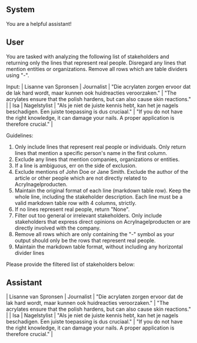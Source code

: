 ## System

You are a helpful assistant!

## User


You are tasked with analyzing the following list of stakeholders and returning only the lines that represent real people. Disregard any lines that mention entities or organizations. Remove all rows which are table dividers using "-".

Input:
| Lisanne van Spronsen | Journalist | "Die acrylaten zorgen ervoor dat de lak hard wordt, maar kunnen ook huidreacties veroorzaken." | "The acrylates ensure that the polish hardens, but can also cause skin reactions." |
| Isa | Nagelstylist | "Als je niet de juiste kennis hebt, kan het je nagels beschadigen. Een juiste toepassing is dus cruciaal." | "If you do not have the right knowledge, it can damage your nails. A proper application is therefore crucial." |

Guidelines:
1. Only include lines that represent real people or individuals. Only return lines that mention a specific person's name in the first column.
2. Exclude any lines that mention companies, organizations or entities.
3. If a line is ambiguous, err on the side of exclusion.
4. Exclude mentions of John Doe or Jane Smith. Exclude the author of the article or other people which are not directly related to Acrylnagelproducten.
5. Maintain the original format of each line (markdown table row). Keep the whole line, including the stakeholder description. Each line must be a valid markdown table row with 4 columns, strictly.
6. If no lines represent real people, return "None".
7. Filter out too general or irrelevant stakeholders. Only include stakeholders that express direct opinions on Acrylnagelproducten or are directly involved with the company.
8. Remove all rows which are only containing the "-" symbol as your output should only be the rows that represent real people.
9. Maintain the markdown table format, without including any horizontal divider lines

Please provide the filtered list of stakeholders below:
        

## Assistant

| Lisanne van Spronsen | Journalist | "Die acrylaten zorgen ervoor dat de lak hard wordt, maar kunnen ook huidreacties veroorzaken." | "The acrylates ensure that the polish hardens, but can also cause skin reactions." |
| Isa | Nagelstylist | "Als je niet de juiste kennis hebt, kan het je nagels beschadigen. Een juiste toepassing is dus cruciaal." | "If you do not have the right knowledge, it can damage your nails. A proper application is therefore crucial." |


